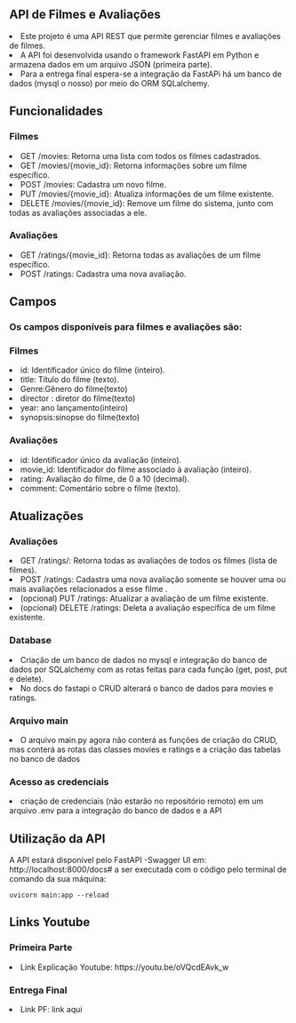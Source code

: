 ## API de Filmes e Avaliações

  <li> Este projeto é uma API REST que permite gerenciar filmes e avaliações de filmes. 
  <li> A API foi desenvolvida usando o framework FastAPI em Python e armazena dados em um arquivo JSON (primeira parte).
  <li> Para a entrega final espera-se a integração da FastAPi há um banco de dados (mysql o nosso) por meio do ORM SQLalchemy.

## Funcionalidades

### Filmes
 <li> GET /movies: Retorna uma lista com todos os filmes cadastrados.
 <li>GET /movies/{movie_id}: Retorna informações sobre um filme específico.
 <li>POST /movies: Cadastra um novo filme.
 <li>PUT /movies/{movie_id}: Atualiza informações de um filme existente.
 <li>DELETE /movies/{movie_id}: Remove um filme do sistema, junto com todas as avaliações associadas a ele.

### Avaliações
  <li> GET /ratings/{movie_id}: Retorna todas as avaliações de um filme específico.
  <li> POST /ratings: Cadastra uma nova avaliação.


## Campos

### Os campos disponíveis para filmes e avaliações são:

### Filmes

  <li>id: Identificador único do filme (inteiro).
  <li>title: Título do filme (texto).
  <li>Genre:Gênero do filme(texto)
  <li> director : diretor do filme(texto)
  <li>year: ano lançamento(inteiro)
  <li> synopsis:sinopse do filme(texto)

### Avaliações

  <li> id: Identificador único da avaliação (inteiro).
  <li> movie_id: Identificador do filme associado à avaliação (inteiro).
  <li> rating: Avaliação do filme, de 0 a 10 (decimal).
  <li> comment: Comentário sobre o filme (texto).

## Atualizações

### Avaliações
<li> GET /ratings/: Retorna todas as avaliações de todos os filmes (lista de filmes).
<li> POST /ratings: Cadastra uma nova avaliação somente se houver uma ou mais avaliações relacionados a esse filme .
<li> (opcional) PUT /ratings: Atualizar a avaliação de um filme existente.
<li> (opcional) DELETE /ratings: Deleta a avaliação específica de um filme existente.

### Database
<li> Criação de um banco de dados no mysql e integração do banco de dados por SQLalchemy com as rotas feitas para cada função (get, post, put e delete).
<li> No docs do fastapi o CRUD alterará o banco de dados para movies e ratings.

### Arquivo main
<li> O arquivo main.py agora não conterá as funções de criação do CRUD, mas conterá as rotas das classes movies e ratings e a criação das tabelas no banco de dados

### Acesso as credenciais
<li> criação de credenciais (não estarão no repositório remoto) em um arquivo .env para a integração do banco de dados e a API

## Utilização  da API
A API estará disponível pelo FastAPI -Swagger UI em:
http://localhost:8000/docs# a ser executada com o código pelo terminal de comando da sua máquina:
```
uvicorn main:app --reload
```

## Links Youtube

### Primeira Parte
<li> Link Explicação Youtube: https://youtu.be/oVQcdEAvk_w

### Entrega Final
<li> Link PF: link aqui

